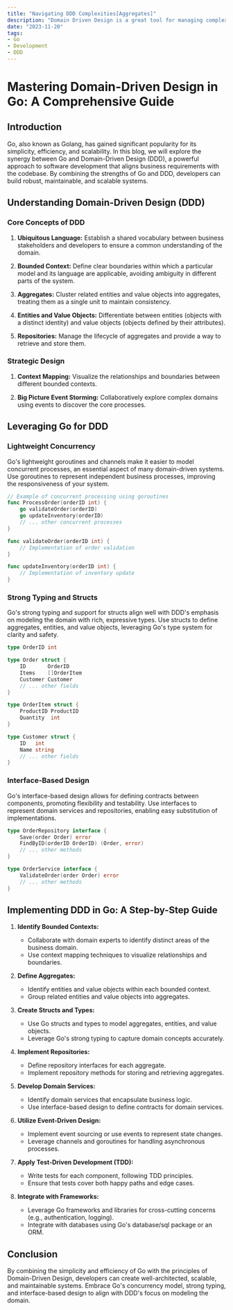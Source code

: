 ```yaml
---
title: "Navigating DDD Complexities[Aggregates]"
description: "Domain Driven Design is a great tool for managing complexity. But what happens when the domain is inherently complex? How do we manage that?"
date: "2023-11-20"
tags:
- Go
- Development
- DDD
---
```


# Mastering Domain-Driven Design in Go: A Comprehensive Guide

## Introduction

Go, also known as Golang, has gained significant popularity for its simplicity, efficiency, and scalability. In this blog, we will explore the synergy between Go and Domain-Driven Design (DDD), a powerful approach to software development that aligns business requirements with the codebase. By combining the strengths of Go and DDD, developers can build robust, maintainable, and scalable systems.

## Understanding Domain-Driven Design (DDD)

### Core Concepts of DDD

1. **Ubiquitous Language:** Establish a shared vocabulary between business stakeholders and developers to ensure a common understanding of the domain.

2. **Bounded Context:** Define clear boundaries within which a particular model and its language are applicable, avoiding ambiguity in different parts of the system.

3. **Aggregates:** Cluster related entities and value objects into aggregates, treating them as a single unit to maintain consistency.

4. **Entities and Value Objects:** Differentiate between entities (objects with a distinct identity) and value objects (objects defined by their attributes).

5. **Repositories:** Manage the lifecycle of aggregates and provide a way to retrieve and store them.

### Strategic Design

1. **Context Mapping:** Visualize the relationships and boundaries between different bounded contexts.

2. **Big Picture Event Storming:** Collaboratively explore complex domains using events to discover the core processes.

## Leveraging Go for DDD

### Lightweight Concurrency

Go's lightweight goroutines and channels make it easier to model concurrent processes, an essential aspect of many domain-driven systems. Use goroutines to represent independent business processes, improving the responsiveness of your system.

```go
// Example of concurrent processing using goroutines
func ProcessOrder(orderID int) {
    go validateOrder(orderID)
    go updateInventory(orderID)
    // ... other concurrent processes
}

func validateOrder(orderID int) {
    // Implementation of order validation
}

func updateInventory(orderID int) {
    // Implementation of inventory update
}
```

### Strong Typing and Structs

Go's strong typing and support for structs align well with DDD's emphasis on modeling the domain with rich, expressive types. Use structs to define aggregates, entities, and value objects, leveraging Go's type system for clarity and safety.

```go
type OrderID int

type Order struct {
    ID       OrderID
    Items    []OrderItem
    Customer Customer
    // ... other fields
}

type OrderItem struct {
    ProductID ProductID
    Quantity  int
}

type Customer struct {
    ID   int
    Name string
    // ... other fields
}
```

### Interface-Based Design

Go's interface-based design allows for defining contracts between components, promoting flexibility and testability. Use interfaces to represent domain services and repositories, enabling easy substitution of implementations.

```go
type OrderRepository interface {
    Save(order Order) error
    FindByID(orderID OrderID) (Order, error)
    // ... other methods
}

type OrderService interface {
    ValidateOrder(order Order) error
    // ... other methods
}
```

## Implementing DDD in Go: A Step-by-Step Guide

1. **Identify Bounded Contexts:**
   - Collaborate with domain experts to identify distinct areas of the business domain.
   - Use context mapping techniques to visualize relationships and boundaries.

2. **Define Aggregates:**
   - Identify entities and value objects within each bounded context.
   - Group related entities and value objects into aggregates.

3. **Create Structs and Types:**
   - Use Go structs and types to model aggregates, entities, and value objects.
   - Leverage Go's strong typing to capture domain concepts accurately.

4. **Implement Repositories:**
   - Define repository interfaces for each aggregate.
   - Implement repository methods for storing and retrieving aggregates.

5. **Develop Domain Services:**
   - Identify domain services that encapsulate business logic.
   - Use interface-based design to define contracts for domain services.

6. **Utilize Event-Driven Design:**
   - Implement event sourcing or use events to represent state changes.
   - Leverage channels and goroutines for handling asynchronous processes.

7. **Apply Test-Driven Development (TDD):**
   - Write tests for each component, following TDD principles.
   - Ensure that tests cover both happy paths and edge cases.

8. **Integrate with Frameworks:**
   - Leverage Go frameworks and libraries for cross-cutting concerns (e.g., authentication, logging).
   - Integrate with databases using Go's database/sql package or an ORM.

## Conclusion

By combining the simplicity and efficiency of Go with the principles of Domain-Driven Design, developers can create well-architected, scalable, and maintainable systems. Embrace Go's concurrency model, strong typing, and interface-based design to align with DDD's focus on modeling the domain.

